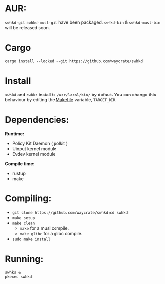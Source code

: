 # AUR:
`swhkd-git` `swhkd-musl-git` have been packaged. `swhkd-bin` & `swhkd-musl-bin` will be released soon.

# Cargo

`cargo install --locked --git https://github.com/waycrate/swhkd`

# Install

`swhkd` and `swhks` install to `/usr/local/bin/` by default. You can change this behaviour by editing the [Makefile](../Makefile) variable, `TARGET_DIR`.

# Dependencies:

**Runtime:**

-   Policy Kit Daemon ( polkit )
-   Uinput kernel module
-   Evdev kernel module

**Compile time:**

-   rustup
-   make

# Compiling:

-   `git clone https://github.com/waycrate/swhkd;cd swhkd`
-   `make setup`
-   `make clean`
    -   `make` for a musl compile.
    -   `make glibc` for a glibc compile.
-   `sudo make install`

# Running:
```
swhks &
pkexec swhkd
```
